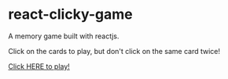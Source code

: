 # react-clicky-game
A memory game built with reactjs.

Click on the cards to play, but don't click on the same card twice!

[Click HERE to play!](https://game-of-clicky.herokuapp.com/)
